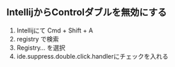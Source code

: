 
## IntellijからControlダブルを無効にする

1. Intellijにて Cmd + Shift + A
2. registry で検索
3. Registry… を選択
4. ide.suppress.double.click.handlerにチェックを入れる
